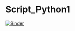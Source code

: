 # Script_Python1

[![Binder](https://mybinder.org/badge_logo.svg)](https://mybinder.org/v2/gh/villarreald/Script_Python1/HEAD)

